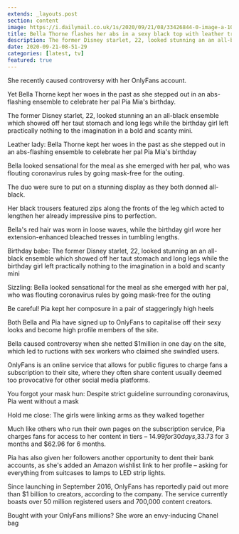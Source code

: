 ```yaml
---
extends: _layouts.post
section: content
image: https://i.dailymail.co.uk/1s/2020/09/21/08/33426844-0-image-a-10_1600674193625.jpg 
title: Bella Thorne flashes her abs in a sexy black top with leather trousers 
description: The former Disney starlet, 22, looked stunning an an all-black ensemble which showed off her taut stomach and long legs while the birthday girl left practically nothing to the imagination 
date: 2020-09-21-08-51-29 
categories: [latest, tv] 
featured: true 
--- 
```

She recently caused controversy with her OnlyFans account. 

Yet Bella Thorne kept her woes in the past as she stepped out in an abs-flashing ensemble to celebrate her pal Pia Mia's birthday. 

The former Disney starlet, 22, looked stunning an an all-black ensemble which showed off her taut stomach and long legs while the birthday girl left practically nothing to the imagination in a bold and scanty mini.  

Leather lady: Bella Thorne kept her woes in the past as she stepped out in an abs-flashing ensemble to celebrate her pal Pia Mia's birthday

Bella looked sensational for the meal as she emerged with her pal, who was flouting coronavirus rules by going mask-free for the outing. 

The duo were sure to put on a stunning display as they both donned all-black.  

Her black trousers featured zips along the fronts of the leg which acted to lengthen her already impressive pins to perfection. 

Bella's red hair was worn in loose waves, while the birthday girl wore her extension-enhanced bleached tresses in tumbling lengths. 

Birthday babe: The former Disney starlet, 22, looked stunning an an all-black ensemble which showed off her taut stomach and long legs while the birthday girl left practically nothing to the imagination in a bold and scanty mini

Sizzling: Bella looked sensational for the meal as she emerged with her pal, who was flouting coronavirus rules by going mask-free for the outing

Be careful! Pia kept her composure in a pair of staggeringly high heels

Both Bella and Pia have signed up to OnlyFans to capitalise off their sexy looks and become high profile members of the site. 

Bella caused controversy when she netted $1million in one day on the site, which led to ructions with sex workers who claimed she swindled users.  

OnlyFans is an online service that allows for public figures to charge fans a subscription to their site, where they often share content usually deemed too provocative for other social media platforms.

You forgot your mask hun: Despite strict guideline surrounding coronavirus, Pia went without a mask 

Hold me close: The girls were linking arms as they walked together 

Much like others who run their own pages on the subscription service, Pia charges fans for access to her content in tiers – $14.99 for 30 days, $33.73 for 3 months and $62.96 for 6 months.   

Pia has also given her followers another opportunity to dent their bank accounts, as she's added an Amazon wishlist link to her profile – asking for everything from suitcases to lamps to LED strip lights.   

Since launching in September 2016, OnlyFans has reportedly paid out more than $1 billion to creators, according to the company. The service currently boasts over 50 million registered users and 700,000 content creators. 

Bought with your OnlyFans millions? She wore an envy-inducing Chanel bag 

